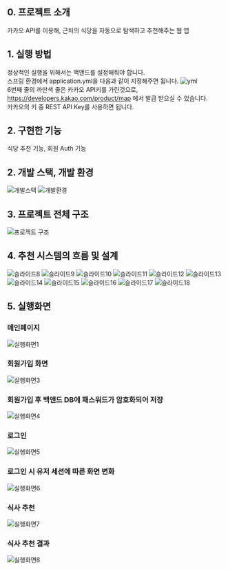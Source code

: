 ## 0. 프로젝트 소개
카카오 API를 이용해, 근처의 식당을 자동으로 탐색하고 추천해주는 웹 앱

## 1. 실행 방법
정상적인 실행을 위해서는 백앤드를 설정해줘야 합니다.  
스프링 환경에서 application.yml을 다음과 같이 지정해주면 됩니다.
![yml](https://user-images.githubusercontent.com/19809346/147338207-2f289a5a-481c-49ea-b383-ea1883c1b77c.PNG)  
6번째 줄의 까만색 줄은 카카오 API키를 가린것으로, https://developers.kakao.com/product/map 에서 발급 받으실 수 있습니다.  
카카오의 키 중 REST API Key를 사용하면 됩니다.


## 2. 구현한 기능
식당 추천 기능, 회원 Auth 기능

## 2. 개발 스택, 개발 환경
![개발스택](https://user-images.githubusercontent.com/19809346/147336869-7918aba3-5007-4726-bdc9-0e3e560148e5.PNG)
![개발환경](https://user-images.githubusercontent.com/19809346/147336904-9477ca4d-aa17-4cf6-9913-399c2aa16430.PNG)

## 3. 프로젝트 전체 구조
![프로젝트 구조](https://user-images.githubusercontent.com/19809346/147336961-a8a882d2-c209-4ad3-9ee2-66e5d746e158.PNG)

## 4. 추천 시스템의 흐름 및 설계
![슬라이드8](https://user-images.githubusercontent.com/19809346/147337185-4e298436-ca09-438f-a440-42654491a4a8.PNG)
![슬라이드9](https://user-images.githubusercontent.com/19809346/147337191-7badec71-04b6-406a-95df-c46f33489135.PNG)
![슬라이드10](https://user-images.githubusercontent.com/19809346/147337194-a9ad6d24-5ae1-4123-b917-6483aea1e4c9.PNG)
![슬라이드11](https://user-images.githubusercontent.com/19809346/147337213-cb0d8170-ae3a-4467-bc48-527b559b1240.PNG)
![슬라이드12](https://user-images.githubusercontent.com/19809346/147337215-36df7972-7c37-4d73-bc9b-e810503481c5.PNG)
![슬라이드13](https://user-images.githubusercontent.com/19809346/147337222-67405f21-4a78-431f-9076-195fc8c5ecad.PNG)
![슬라이드14](https://user-images.githubusercontent.com/19809346/147337227-9fb8f47b-ff59-4e91-8165-f5acb29f8f22.PNG)
![슬라이드15](https://user-images.githubusercontent.com/19809346/147337229-a8cb3762-078a-4cf0-adca-15c5745d9264.PNG)
![슬라이드16](https://user-images.githubusercontent.com/19809346/147337236-a05ca28d-60c9-4ad9-804a-fa88250aa53f.PNG)
![슬라이드17](https://user-images.githubusercontent.com/19809346/147337244-71383203-233b-4a72-8e3b-71559870dc08.PNG)
![슬라이드18](https://user-images.githubusercontent.com/19809346/147337290-97e677a0-c58d-4763-bddb-7928a0277cb3.PNG)

## 5. 실행화면
### 메인페이지
![실행화면1](https://user-images.githubusercontent.com/19809346/147337821-d79469c8-1f13-46a4-a64b-3161c309e40c.PNG)
### 회원가입 화면
![실행화면3](https://user-images.githubusercontent.com/19809346/147337825-99ef8c78-9bb9-4bb4-860b-42b9ff6035eb.PNG)
### 회원가입 후 백앤드 DB에 패스워드가 암호화되어 저장
![실행화면4](https://user-images.githubusercontent.com/19809346/147337826-f2a4dc50-0257-4a28-8084-9d8d80fdd13b.PNG)
### 로그인
![실행화면5](https://user-images.githubusercontent.com/19809346/147337828-9521cabd-1780-499d-84b1-4125f893d9a1.PNG)
### 로그인 시 유저 세션에 따른 화면 변화
![실행화면6](https://user-images.githubusercontent.com/19809346/147337830-36fa1893-f71d-4e35-a3a8-a6f00d37a4e9.PNG)
### 식사 추천
![실행화면7](https://user-images.githubusercontent.com/19809346/147337832-9952c809-0a50-4301-8747-7e19731f4b1b.PNG)
### 식사 추천 결과
![실행화면8](https://user-images.githubusercontent.com/19809346/147337834-693e3080-24ff-4bcd-943a-8fcd46a9deeb.PNG)
